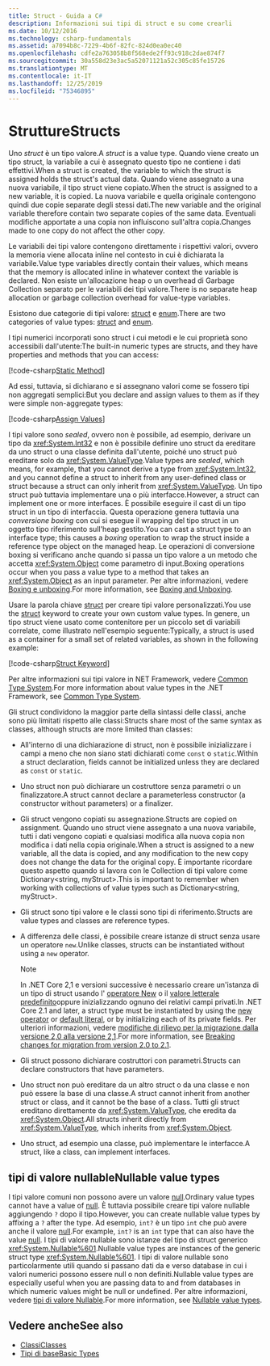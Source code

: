 ```yaml
---
title: Struct - Guida a C#
description: Informazioni sui tipi di struct e su come crearli
ms.date: 10/12/2016
ms.technology: csharp-fundamentals
ms.assetid: a7094b8c-7229-4b6f-82fc-824d0ea0ec40
ms.openlocfilehash: cdfe2a763058b8f568ede2ff93c918c2dae874f7
ms.sourcegitcommit: 30a558d23e3ac5a52071121a52c305c85fe15726
ms.translationtype: MT
ms.contentlocale: it-IT
ms.lasthandoff: 12/25/2019
ms.locfileid: "75346895"
---
```

# <a name="structs"></a><span data-ttu-id="5d245-103">Strutture</span><span class="sxs-lookup"><span data-stu-id="5d245-103">Structs</span></span>

<span data-ttu-id="5d245-104">Uno *struct* è un tipo valore.</span><span class="sxs-lookup"><span data-stu-id="5d245-104">A *struct* is a value type.</span></span> <span data-ttu-id="5d245-105">Quando viene creato un tipo struct, la variabile a cui è assegnato questo tipo ne contiene i dati effettivi.</span><span class="sxs-lookup"><span data-stu-id="5d245-105">When a struct is created, the variable to which the struct is assigned holds the struct's actual data.</span></span> <span data-ttu-id="5d245-106">Quando viene assegnato a una nuova variabile, il tipo struct viene copiato.</span><span class="sxs-lookup"><span data-stu-id="5d245-106">When the struct is assigned to a new variable, it is copied.</span></span> <span data-ttu-id="5d245-107">La nuova variabile e quella originale contengono quindi due copie separate degli stessi dati.</span><span class="sxs-lookup"><span data-stu-id="5d245-107">The new variable and the original variable therefore contain two separate copies of the same data.</span></span> <span data-ttu-id="5d245-108">Eventuali modifiche apportate a una copia non influiscono sull'altra copia.</span><span class="sxs-lookup"><span data-stu-id="5d245-108">Changes made to one copy do not affect the other copy.</span></span>

<span data-ttu-id="5d245-109">Le variabili dei tipi valore contengono direttamente i rispettivi valori, ovvero la memoria viene allocata inline nel contesto in cui è dichiarata la variabile.</span><span class="sxs-lookup"><span data-stu-id="5d245-109">Value type variables directly contain their values, which means that the memory is allocated inline in whatever context the variable is declared.</span></span> <span data-ttu-id="5d245-110">Non esiste un'allocazione heap o un overhead di Garbage Collection separato per le variabili dei tipi valore.</span><span class="sxs-lookup"><span data-stu-id="5d245-110">There is no separate heap allocation or garbage collection overhead for value-type variables.</span></span>

<span data-ttu-id="5d245-111">Esistono due categorie di tipi valore: [struct](language-reference/keywords/struct.md) e [enum](language-reference/builtin-types/enum.md).</span><span class="sxs-lookup"><span data-stu-id="5d245-111">There are two categories of value types: [struct](language-reference/keywords/struct.md) and [enum](language-reference/builtin-types/enum.md).</span></span>

<span data-ttu-id="5d245-112">I tipi numerici incorporati sono struct i cui metodi e le cui proprietà sono accessibili dall'utente:</span><span class="sxs-lookup"><span data-stu-id="5d245-112">The built-in numeric types are structs, and they have properties and methods that you can access:</span></span>

[!code-csharp[Static Method](../../samples/snippets/csharp/concepts/structs/static-method.cs)]

<span data-ttu-id="5d245-113">Ad essi, tuttavia, si dichiarano e si assegnano valori come se fossero tipi non aggregati semplici:</span><span class="sxs-lookup"><span data-stu-id="5d245-113">But you declare and assign values to them as if they were simple non-aggregate types:</span></span>

[!code-csharp[Assign Values](../../samples/snippets/csharp/concepts/structs/assign-value.cs)]

<span data-ttu-id="5d245-114">I tipi valore sono *sealed*, ovvero non è possibile, ad esempio, derivare un tipo da <xref:System.Int32> e non è possibile definire uno struct da ereditare da uno struct o una classe definita dall'utente, poiché uno struct può ereditare solo da <xref:System.ValueType>.</span><span class="sxs-lookup"><span data-stu-id="5d245-114">Value types are *sealed*, which means, for example, that you cannot derive a type from <xref:System.Int32>, and you cannot define a struct to inherit from any user-defined class or struct because a struct can only inherit from <xref:System.ValueType>.</span></span> <span data-ttu-id="5d245-115">Un tipo struct può tuttavia implementare una o più interfacce.</span><span class="sxs-lookup"><span data-stu-id="5d245-115">However, a struct can implement one or more interfaces.</span></span> <span data-ttu-id="5d245-116">È possibile eseguire il cast di un tipo struct in un tipo di interfaccia. Questa operazione genera tuttavia una *conversione boxing* con cui si esegue il wrapping del tipo struct in un oggetto tipo riferimento sull'heap gestito.</span><span class="sxs-lookup"><span data-stu-id="5d245-116">You can cast a struct type to an interface type; this causes a *boxing* operation to wrap the struct inside a reference type object on the managed heap.</span></span> <span data-ttu-id="5d245-117">Le operazioni di conversione boxing si verificano anche quando si passa un tipo valore a un metodo che accetta <xref:System.Object> come parametro di input.</span><span class="sxs-lookup"><span data-stu-id="5d245-117">Boxing operations occur when you pass a value type to a method that takes an <xref:System.Object> as an input parameter.</span></span> <span data-ttu-id="5d245-118">Per altre informazioni, vedere [Boxing e unboxing](./programming-guide/types/boxing-and-unboxing.md ).</span><span class="sxs-lookup"><span data-stu-id="5d245-118">For more information, see [Boxing and Unboxing](./programming-guide/types/boxing-and-unboxing.md ).</span></span>

<span data-ttu-id="5d245-119">Usare la parola chiave [struct](./language-reference/keywords/struct.md) per creare tipi valore personalizzati.</span><span class="sxs-lookup"><span data-stu-id="5d245-119">You use the [struct](./language-reference/keywords/struct.md) keyword to create your own custom value types.</span></span> <span data-ttu-id="5d245-120">In genere, un tipo struct viene usato come contenitore per un piccolo set di variabili correlate, come illustrato nell'esempio seguente:</span><span class="sxs-lookup"><span data-stu-id="5d245-120">Typically, a struct is used as a container for a small set of related variables, as shown in the following example:</span></span>

[!code-csharp[Struct Keyword](../../samples/snippets/csharp/concepts/structs/struct-keyword.cs)]

<span data-ttu-id="5d245-121">Per altre informazioni sui tipi valore in NET Framework, vedere [Common Type System](../standard/common-type-system.md).</span><span class="sxs-lookup"><span data-stu-id="5d245-121">For more information about value types in the .NET Framework, see [Common Type System](../standard/common-type-system.md).</span></span>

<span data-ttu-id="5d245-122">Gli struct condividono la maggior parte della sintassi delle classi, anche sono più limitati rispetto alle classi:</span><span class="sxs-lookup"><span data-stu-id="5d245-122">Structs share most of the same syntax as classes, although structs are more limited than classes:</span></span>

- <span data-ttu-id="5d245-123">All'interno di una dichiarazione di struct, non è possibile inizializzare i campi a meno che non siano stati dichiarati come `const` o `static`.</span><span class="sxs-lookup"><span data-stu-id="5d245-123">Within a struct declaration, fields cannot be initialized unless they are declared as `const` or `static`.</span></span>

- <span data-ttu-id="5d245-124">Uno struct non può dichiarare un costruttore senza parametri o un finalizzatore.</span><span class="sxs-lookup"><span data-stu-id="5d245-124">A struct cannot declare a parameterless constructor (a constructor without parameters) or a finalizer.</span></span>

- <span data-ttu-id="5d245-125">Gli struct vengono copiati su assegnazione.</span><span class="sxs-lookup"><span data-stu-id="5d245-125">Structs are copied on assignment.</span></span> <span data-ttu-id="5d245-126">Quando uno struct viene assegnato a una nuova variabile, tutti i dati vengono copiati e qualsiasi modifica alla nuova copia non modifica i dati nella copia originale.</span><span class="sxs-lookup"><span data-stu-id="5d245-126">When a struct is assigned to a new variable, all the data is copied, and any modification to the new copy does not change the data for the original copy.</span></span> <span data-ttu-id="5d245-127">È importante ricordare questo aspetto quando si lavora con le Collection di tipi valore come Dictionary<string, myStruct>.</span><span class="sxs-lookup"><span data-stu-id="5d245-127">This is important to remember when working with collections of value types such as Dictionary<string, myStruct>.</span></span>

- <span data-ttu-id="5d245-128">Gli struct sono tipi valore e le classi sono tipi di riferimento.</span><span class="sxs-lookup"><span data-stu-id="5d245-128">Structs are value types and classes are reference types.</span></span>

- <span data-ttu-id="5d245-129">A differenza delle classi, è possibile creare istanze di struct senza usare un operatore `new`.</span><span class="sxs-lookup"><span data-stu-id="5d245-129">Unlike classes, structs can be instantiated without using a `new` operator.</span></span>

   > [!NOTE]
   > <span data-ttu-id="5d245-130">In .NET Core 2,1 e versioni successive è necessario creare un'istanza di un tipo di struct usando l' [operatore New](language-reference/operators/new-operator.md) o il [valore letterale predefinito](language-reference/operators/default.md#default-literal)oppure inizializzando ognuno dei relativi campi privati.</span><span class="sxs-lookup"><span data-stu-id="5d245-130">In .NET Core 2.1 and later, a struct type must be instantiated by using the [new operator](language-reference/operators/new-operator.md) or [default literal](language-reference/operators/default.md#default-literal), or by initializing each of its private fields.</span></span> <span data-ttu-id="5d245-131">Per ulteriori informazioni, vedere [modifiche di rilievo per la migrazione dalla versione 2,0 alla versione 2,1](../core/compatibility/2.0-2.1.md#corefx).</span><span class="sxs-lookup"><span data-stu-id="5d245-131">For more information, see [Breaking changes for migration from version 2.0 to 2.1](../core/compatibility/2.0-2.1.md#corefx).</span></span>

- <span data-ttu-id="5d245-132">Gli struct possono dichiarare costruttori con parametri.</span><span class="sxs-lookup"><span data-stu-id="5d245-132">Structs can declare constructors that have parameters.</span></span>

- <span data-ttu-id="5d245-133">Uno struct non può ereditare da un altro struct o da una classe e non può essere la base di una classe.</span><span class="sxs-lookup"><span data-stu-id="5d245-133">A struct cannot inherit from another struct or class, and it cannot be the base of a class.</span></span> <span data-ttu-id="5d245-134">Tutti gli struct ereditano direttamente da <xref:System.ValueType>, che eredita da <xref:System.Object>.</span><span class="sxs-lookup"><span data-stu-id="5d245-134">All structs inherit directly from <xref:System.ValueType>, which inherits from <xref:System.Object>.</span></span>

- <span data-ttu-id="5d245-135">Uno struct, ad esempio una classe, può implementare le interfacce.</span><span class="sxs-lookup"><span data-stu-id="5d245-135">A struct, like a class, can implement interfaces.</span></span>

## <a name="nullable-value-types"></a><span data-ttu-id="5d245-136">tipi di valore nullable</span><span class="sxs-lookup"><span data-stu-id="5d245-136">Nullable value types</span></span>

<span data-ttu-id="5d245-137">I tipi valore comuni non possono avere un valore [null](language-reference/keywords/null.md).</span><span class="sxs-lookup"><span data-stu-id="5d245-137">Ordinary value types cannot have a value of [null](language-reference/keywords/null.md).</span></span> <span data-ttu-id="5d245-138">È tuttavia possibile creare tipi valore nullable aggiungendo `?` dopo il tipo.</span><span class="sxs-lookup"><span data-stu-id="5d245-138">However, you can create nullable value types by affixing a `?` after the type.</span></span> <span data-ttu-id="5d245-139">Ad esempio, `int?` è un tipo `int` che può avere anche il valore [null](./language-reference/keywords/null.md).</span><span class="sxs-lookup"><span data-stu-id="5d245-139">For example, `int?` is an `int` type that can also have the value [null](./language-reference/keywords/null.md).</span></span> <span data-ttu-id="5d245-140">I tipi di valore nullable sono istanze del tipo di struct generico <xref:System.Nullable%601>.</span><span class="sxs-lookup"><span data-stu-id="5d245-140">Nullable value types are instances of the generic struct type <xref:System.Nullable%601>.</span></span> <span data-ttu-id="5d245-141">I tipi di valore nullable sono particolarmente utili quando si passano dati da e verso database in cui i valori numerici possono essere null o non definiti.</span><span class="sxs-lookup"><span data-stu-id="5d245-141">Nullable value types are especially useful when you are passing data to and from databases in which numeric values might be null or undefined.</span></span> <span data-ttu-id="5d245-142">Per altre informazioni, vedere [tipi di valore Nullable](language-reference/builtin-types/nullable-value-types.md).</span><span class="sxs-lookup"><span data-stu-id="5d245-142">For more information, see [Nullable value types](language-reference/builtin-types/nullable-value-types.md).</span></span>

## <a name="see-also"></a><span data-ttu-id="5d245-143">Vedere anche</span><span class="sxs-lookup"><span data-stu-id="5d245-143">See also</span></span>

- [<span data-ttu-id="5d245-144">Classi</span><span class="sxs-lookup"><span data-stu-id="5d245-144">Classes</span></span>](programming-guide/classes-and-structs/classes.md)
- [<span data-ttu-id="5d245-145">Tipi di base</span><span class="sxs-lookup"><span data-stu-id="5d245-145">Basic Types</span></span>](basic-types.md)
